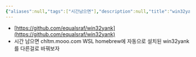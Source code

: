 ```yaml
---
{"aliases":null,"tags":["시간남으면"],"description":null,"title":"win32yank.exe 가 nvim 복사속도가 느려지게 만드는 원인","created":"2023-12-17T21:47:45","updated":"2023-12-17T21:49:45","dg-publish":true,"permalink":"/docs/win32yank.exe 가 nvim 복사속도가 느려지게 만드는 원인/","dgPassFrontmatter":true}
---
```


- [https://github.com/equalsraf/win32yank](https://github.com/equalsraf/win32yank)
- 시간 남으면 chltm.mooo.com WSL homebrew에 자동으로 설치된 win32yank를 다른걸로 바꿔보자
